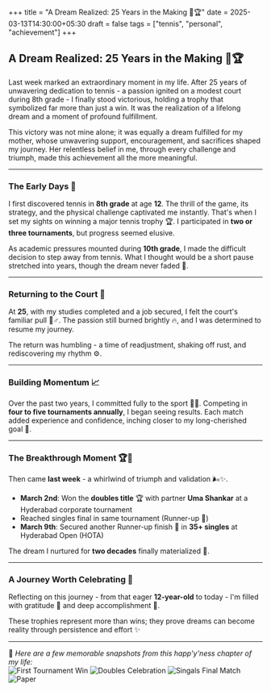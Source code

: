 +++
title = "A Dream Realized: 25 Years in the Making 🎾🏆"
date = 2025-03-13T14:30:00+05:30
draft = false
tags = ["tennis", "personal", "achievement"]
+++

## A Dream Realized: 25 Years in the Making 🎾🏆

Last week marked an extraordinary moment in my life. After 25 years of unwavering dedication to tennis - a passion ignited on a modest court during 8th grade - I finally stood victorious, holding a trophy that symbolized far more than just a win. It was the realization of a lifelong dream and a moment of profound fulfillment.

This victory was not mine alone; it was equally a dream fulfilled for my mother, whose unwavering support, encouragement, and sacrifices shaped my journey. Her relentless belief in me, through every challenge and triumph, made this achievement all the more meaningful.

---

### The Early Days 🎾  

I first discovered tennis in **8th grade** at age **12**. The thrill of the game, its strategy, and the physical challenge captivated me instantly. That's when I set my sights on winning a major tennis trophy 🏆. I participated in **two or three tournaments**, but progress seemed elusive.

As academic pressures mounted during **10th grade**, I made the difficult decision to step away from tennis. What I thought would be a short pause stretched into years, though the dream never faded 💭.

---

### Returning to the Court 💪  

At **25**, with my studies completed and a job secured, I felt the court's familiar pull 🏃♂️. The passion still burned brightly 🔥, and I was determined to resume my journey.  

The return was humbling - a time of readjustment, shaking off rust, and rediscovering my rhythm ⚙️.

---

### Building Momentum 📈  

Over the past two years, I committed fully to the sport 🧠💪. Competing in **four to five tournaments annually**, I began seeing results. Each match added experience and confidence, inching closer to my long-cherished goal 🌟.

---

### The Breakthrough Moment 🏆🥈  

Then came **last week** - a whirlwind of triumph and validation 🌬️✨.  

- **March 2nd**: Won the **doubles title** 🏆 with partner **Uma Shankar** at a Hyderabad corporate tournament  
- Reached singles final in same tournament (Runner-up 🥈)  
- **March 9th**: Secured another Runner-up finish 🥈 in **35+ singles** at Hyderabad Open (HOTA)  

The dream I nurtured for **two decades** finally materialized 🙌.

---

### A Journey Worth Celebrating 🙏  

Reflecting on this journey - from that eager **12-year-old** to today - I'm filled with gratitude 🙏 and deep accomplishment 💯.  

These trophies represent more than wins; they prove dreams can become reality through persistence and effort ✨

---
📸 *Here are a few memorable snapshots from this happ'y'ness chapter of my life:*  
![First Tournament Win](1stphoto.jpg)
![Doubles Celebration](2ndphoto.jpg)
![Singals Final Match](3rdphoto.jpg)
![Paper](4rthphoto.jpg)



